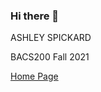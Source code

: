 ### Hi there 👋
<p> 
ASHLEY SPICKARD 
<p/>
<p>
BACS200 Fall 2021

  <a href="Ashley-Spickard.github.io/bacs200/index.html">Home Page</a>
